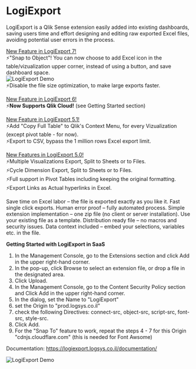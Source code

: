 # LogiExport
LogiExport is a Qlik Sense extension easily added into existing dashboards, saving users time and effort designing and editing raw exported Excel files, avoiding potential user errors in the process.


<ins>New Feature in LogiExport 7!</ins><br>
⚡"Snap to Object"! You can now choose to add Excel icon in the table/vizualization upper corner, instead of using a button, and save dashboard space.<br>
<img src='https://logiexport.logsys.co.il/wp-content/uploads/2022/08/Excel-Icon.png' alt='LogiExport Demo' /><br>
⚡Disable the file size optimization, to make large exports faster.

<ins>New Feature in LogiExport 6!</ins><br>
⚡**Now Supports Qlik Cloud!** (see Getting Started section)

<ins>New Feature in LogiExport 5.1!</ins><br>
⚡Add "Copy Full Table" to Qlik's Context Menu, for every Vizualization (except pivot table - for now).<br>
⚡Export to CSV, bypass the 1 million rows Excel export limit.
 

<ins>New Features in LogiExport 5.0!</ins><br>
⚡Multiple Visualizations Export, Split to Sheets or to Files.<br>
⚡Cycle Dimension Export, Split to Sheets or to Files.<br>
⚡Full support in Pivot Tables including keeping the original formatting.<br>
⚡Export Links as Actual hyperlinks in Excel.<br>

Save time on Excel labor – the file is exported exactly as you like it.
Fast single click exports.
Human error proof – fully automated process.
Simple extension implementation – one zip file (no client or server installation).
Use your existing file as a template.
Distribution ready file – no macros and security issues.
Data context included – embed your selections, variables etc. in the file.


**Getting Started with LogiExport in SaaS**

1. In the Management Console, go to the Extensions section and click Add in the upper right-hand corner.
2. In the pop-up, click Browse to select an extension file, or drop a file in the designated area.
3. Click Upload.
4. In the Management Console, go to the Content Security Policy section and Click Add in the upper right-hand corner.
5. In the dialog, set the Name to "LogiExport"
6. set the Origin to "prod.logsys.co.il"
6. check the following Directives: connect-src, object-src, script-src, font-src, style-src.
7. Click Add.
8. For the "Snap To" feature to work, repeat the steps 4 - 7 for this Origin "cdnjs.cloudflare.com" (this is needed for Font Awsome)



Documentation: https://logiexport.logsys.co.il/documentation/

<img src='https://logiexport.logsys.co.il/wp-content/uploads/2021/01/logiexport2.gif' alt='LogiExport Demo' />

